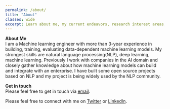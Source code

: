 ```yaml
---
permalink: /about/
title: "About"
classes: wide
excerpt: Learn about me, my current endeavors, research interest areas, and the motive behind this personal blog.
---
```

 

**About Me**  
I am a Machine learning engineer with more than 3-year experience in building, training, evaluating data-dependent machine learning models. My strongest skills are natural language processing(NLP), deep learning, machine learning. Previously I work with companies in the AI domain and closely gather knowledge about how machine learning models can build and integrate with an enterprise.
I have built some open source projects based on NLP and my project is being widely used by the NLP community.

**Get in touch**  
Please feel free to get in touch via [email](mailto:brursagor@gmail.com). 

Please feel free to connect with me on [Twitter](https://twitter.com/sagor_sarker) or [LinkedIn](https://www.linkedin.com/in/sagor-sarker).
